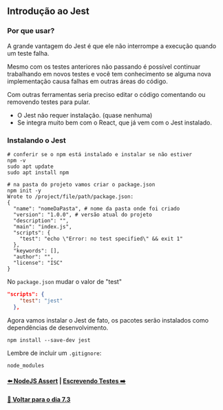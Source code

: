 ## Introdução ao Jest

### Por que usar?

A grande vantagem do Jest é que ele não interrompe a execução quando um teste falha.

Mesmo com os testes anteriores não passando é possível continuar trabalhando em novos testes e você tem conhecimento se alguma nova implementação causa falhas em outras áreas do código.

Com outras ferramentas seria preciso editar o código comentando ou removendo testes para pular.
- O Jest não requer instalação. (quase nenhuma)
- Se integra muito bem com o React, que já vem com o Jest instalado.

### Instalando o Jest
~~~shell Terminal
# conferir se o npm está instalado e instalar se não estiver
npm -v
sudo apt update
sudo apt install npm

# na pasta do projeto vamos criar o package.json
npm init -y
Wrote to /project/file/path/package.json:
{
  "name": "nomeDaPasta", # nome da pasta onde foi criado
  "version": "1.0.0", # versão atual do projeto
  "description": "",
  "main": "index.js",
  "scripts": {
    "test": "echo \"Error: no test specified\" && exit 1"
  },
  "keywords": [],
  "author": "",
  "license": "ISC"
}
~~~
No `package.json` mudar o valor de "test"
~~~json package.json
"scripts": {
    "test": "jest"
  },
~~~
Agora vamos instalar o Jest de fato, os pacotes serão instalados como dependências de desenvolvimento.
~~~shell
npm install --save-dev jest
~~~
Lembre de incluir um `.gitignore`:
~~~
node_modules
~~~

#### [:arrow_left: NodeJS Assert](./nodejs-assert.md#nodejs-assert) | [Escrevendo Testes :arrow_right:](./escrevendo-testes.md#escrevendo-testes)

#### [:date: Voltar para o dia 7.3](../README.md#73-javascript-es6---fluxos-de-exceção-e-objetos)
